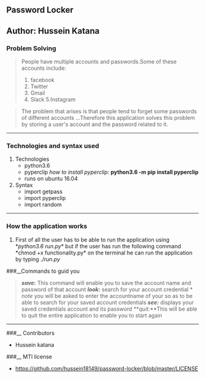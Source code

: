 ## Password Locker

## __Author: Hussein Katana__

### __Problem Solving__
> People have multiple accounts and passwords.Some of these accounts include:
> 1. facebook
> 2. Twitter
> 3. Gmail
> 4. Slack 
> 5.Instagram

> The problem that arises is that people tend to forget some passwords of different accounts
> ...Therefore this application solves this problem by storing a user's account and the password related to it.

***
### __Technologies and syntax used__
1. Technologies
    * python3.6
    * pyperclip *how to install pyperclip:* __python3.6 -m pip install pyperclip__
    * runs on  ubuntu 16.04
2. Syntax
    * import getpass
    * import pyperclip
    * import random

***

### __How the application works__
1. First of all the user has to be able to run the application using \*_python3.6 run.py_\* but if the user has run the following command \*chmod +x functionality.py\* on the terminal he can run the application by typing *./run.py*

###__Commands to guid you

  > **_save:_** This command will enable you to save the account name and password of that account
  > **_look:_** search for your account credential
      * *note* you will be asked to enter the accountname of your so as to be able to search for your saved account credentials
  > **_see:_** displays your saved credentials account and its password
  > **_quit:_**This will be able to quit the entire application to enable you to start again 

***

<!-- ## Here some images to elaborate how the application works
![user sign up and login](/)
![account to store date](/) -->


###__ Contributors
 + Hussein katana
 
 ###__ MTI license
 + https://github.com/hussein18149/password-locker/blob/master/LICENSE






















